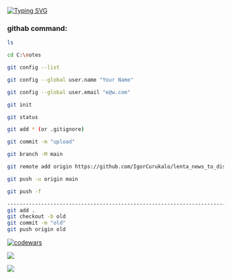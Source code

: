 [![Typing SVG](https://readme-typing-svg.herokuapp.com?color=%2336BCF7&lines=Nothing+is+impossible)](https://git.io/typing-svg)

### githab command:
```bash
ls

cd C:\notes

git config --list

git config --global user.name "Your Name"

git config --global user.email "e@w.com"

git init

git status

git add * (or .gitignore)

git commit -m "upload"

git branch -M main

git remote add origin https://github.com/IgorCurukalo/lenta_news_to_discord.git

git push -u origin main

git push -f

-----------------------------------------------------------------------------------
git add .  
git checkout -b old 
git commit -m "old"           
git push origin old      
```

[![codewars](https://www.codewars.com/users/igor_curukalo/badges/micro)](https://www.codewars.com/users/igor_curukalo)

![](https://github-profile-summary-cards.vercel.app/api/cards/repos-per-language?username=IgorCurukalo&theme=solarized_dark)

![](https://komarev.com/ghpvc/?username=IgorCurukalo)
